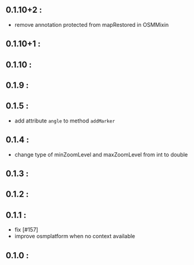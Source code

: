 ## 0.1.10+2 :
* remove annotation protected from mapRestored in OSMMixin
## 0.1.10+1 :
## 0.1.10 :
## 0.1.9 :
## 0.1.5 :
* add attribute `angle` to method `addMarker`
## 0.1.4 :
* change type of minZoomLevel and maxZoomLevel from int to double
## 0.1.3 :
## 0.1.2 :
## 0.1.1 :
* fix [#157]
* improve osmplatform when no context available
## 0.1.0 : 

